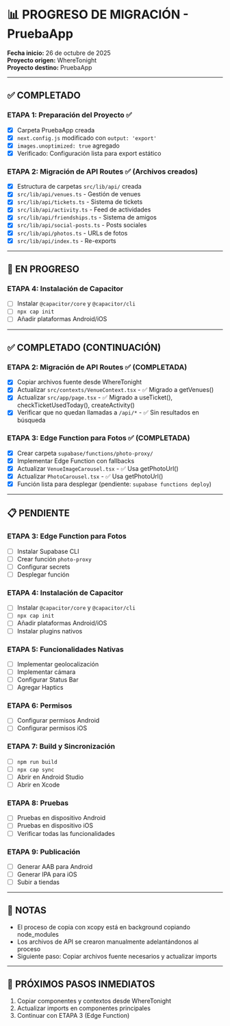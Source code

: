 # 📊 PROGRESO DE MIGRACIÓN - PruebaApp

**Fecha inicio:** 26 de octubre de 2025  
**Proyecto origen:** WhereTonight  
**Proyecto destino:** PruebaApp

---

## ✅ COMPLETADO

### ETAPA 1: Preparación del Proyecto ✅
- [x] Carpeta PruebaApp creada
- [x] `next.config.js` modificado con `output: 'export'`
- [x] `images.unoptimized: true` agregado
- [x] Verificado: Configuración lista para export estático

### ETAPA 2: Migración de API Routes ✅ (Archivos creados)
- [x] Estructura de carpetas `src/lib/api/` creada
- [x] `src/lib/api/venues.ts` - Gestión de venues
- [x] `src/lib/api/tickets.ts` - Sistema de tickets
- [x] `src/lib/api/activity.ts` - Feed de actividades
- [x] `src/lib/api/friendships.ts` - Sistema de amigos
- [x] `src/lib/api/social-posts.ts` - Posts sociales
- [x] `src/lib/api/photos.ts` - URLs de fotos
- [x] `src/lib/api/index.ts` - Re-exports

---

## 🔄 EN PROGRESO

### ETAPA 4: Instalación de Capacitor
- [ ] Instalar `@capacitor/core` y `@capacitor/cli`
- [ ] `npx cap init`
- [ ] Añadir plataformas Android/iOS

---

## ✅ COMPLETADO (CONTINUACIÓN)

### ETAPA 2: Migración de API Routes ✅ (COMPLETADA)
- [x] Copiar archivos fuente desde WhereTonight
- [x] Actualizar `src/contexts/VenueContext.tsx` - ✅ Migrado a getVenues()
- [x] Actualizar `src/app/page.tsx` - ✅ Migrado a useTicket(), checkTicketUsedToday(), createActivity()
- [x] Verificar que no quedan llamadas a `/api/*` - ✅ Sin resultados en búsqueda

### ETAPA 3: Edge Function para Fotos ✅ (COMPLETADA)
- [x] Crear carpeta `supabase/functions/photo-proxy/`
- [x] Implementar Edge Function con fallbacks
- [x] Actualizar `VenueImageCarousel.tsx` - ✅ Usa getPhotoUrl()
- [x] Actualizar `PhotoCarousel.tsx` - ✅ Usa getPhotoUrl()
- [x] Función lista para desplegar (pendiente: `supabase functions deploy`)

---

## 📋 PENDIENTE

### ETAPA 3: Edge Function para Fotos
- [ ] Instalar Supabase CLI
- [ ] Crear función `photo-proxy`
- [ ] Configurar secrets
- [ ] Desplegar función

### ETAPA 4: Instalación de Capacitor
- [ ] Instalar `@capacitor/core` y `@capacitor/cli`
- [ ] `npx cap init`
- [ ] Añadir plataformas Android/iOS
- [ ] Instalar plugins nativos

### ETAPA 5: Funcionalidades Nativas
- [ ] Implementar geolocalización
- [ ] Implementar cámara
- [ ] Configurar Status Bar
- [ ] Agregar Haptics

### ETAPA 6: Permisos
- [ ] Configurar permisos Android
- [ ] Configurar permisos iOS

### ETAPA 7: Build y Sincronización
- [ ] `npm run build`
- [ ] `npx cap sync`
- [ ] Abrir en Android Studio
- [ ] Abrir en Xcode

### ETAPA 8: Pruebas
- [ ] Pruebas en dispositivo Android
- [ ] Pruebas en dispositivo iOS
- [ ] Verificar todas las funcionalidades

### ETAPA 9: Publicación
- [ ] Generar AAB para Android
- [ ] Generar IPA para iOS
- [ ] Subir a tiendas

---

## 📝 NOTAS

- El proceso de copia con xcopy está en background copiando node_modules
- Los archivos de API se crearon manualmente adelantándonos al proceso
- Siguiente paso: Copiar archivos fuente necesarios y actualizar imports

---

## 🚀 PRÓXIMOS PASOS INMEDIATOS

1. Copiar componentes y contextos desde WhereTonight
2. Actualizar imports en componentes principales
3. Continuar con ETAPA 3 (Edge Function)
